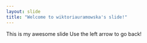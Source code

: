 ```yaml
---
layout: slide
title: "Welcome to wiktoriauramowska's slide!"
---
```

This is my awesome slide
Use the left arrow to go back!
